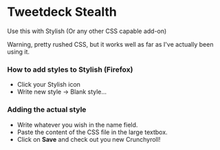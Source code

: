 Tweetdeck Stealth
=================

Use this with Stylish (Or any other CSS capable add-on)

Warning, pretty rushed CSS, but it works well as far as I've actually been using it.

### How to add styles to Stylish (Firefox)

* Click your Stylish icon
* Write new style -> Blank style...

### Adding the actual style

* Write whatever you wish in the name field.
* Paste the content of the CSS file in the large textbox.
* Click on **Save** and check out you new Crunchyroll!